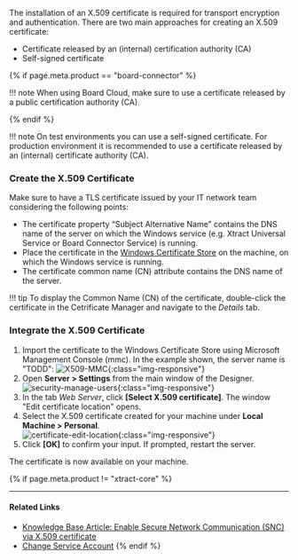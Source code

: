 
The installation of an X.509 certificate is required for transport encryption and authentication.
There are two main approaches for creating an X.509 certificate:
- Certificate released by an (internal) certification authority (CA) 
- Self-signed certificate

{% if page.meta.product == "board-connector" %}

!!! note
	When using Board Cloud, make sure to use a certificate released by a public certification authority (CA).

{% endif %}


!!! note
	On test environments you can use a self-signed certificate. For production environment it is recommended to use a certificate released by an (internal) certificate authority (CA). 

### Create the X.509 Certificate

Make sure to have a TLS certificate issued by your IT network team considering the following points:
 
- The certificate property “Subject Alternative Name” contains the DNS name of the server on which the Windows service (e.g. Xtract Universal Service or Board Connector Service) is running. 
- Place the certificate in the [Windows Certificate Store](https://technet.microsoft.com/en-us/ms788967(v=vs.91)) on the machine, on which the Windows service is running.
- The certificate common name (CN) attribute contains the DNS name of the server. 

!!! tip
	To display the Common Name (CN) of the certificate, double-click the certificate in the Cetrificate Manager and navigate to the *Details* tab.

### Integrate the X.509 Certificate

1. Import the certificate to the Windows Certificate Store using Microsoft Management Console (mmc).
In the example shown, the server name is "TODD":
![X509-MMC](../../assets/images/documentation/access-restriction/X509-MMC.png){:class="img-responsive"}
2. Open **Server > Settings** from the main window of the Designer. <br>
![security-manage-users](../../assets/images/documentation/access-restriction/server-settings_manage.png){:class="img-responsive"}
3. In the tab *Web Server*, click **[Select X.509 certificate]**. The window "Edit certificate location" opens.
4. Select the X.509 certificate created for your machine under **Local Machine > Personal**.<br>
![certificate-edit-location](../../assets/images/documentation/access-restriction/certificate-edit-location.png){:class="img-responsive"}
5. Click **[OK]** to confirm your input. If prompted, restart the server.

The certificate is  now available on your machine.

{% if page.meta.product != "xtract-core" %}
*****
#### Related Links
- [Knowledge Base Article: Enable Secure Network Communication (SNC) via X.509 certificate](../../knowledge-base/enable-snc-using-pse-file.md)
- [Change Service Account](../server/service-account.md)
{% endif %}